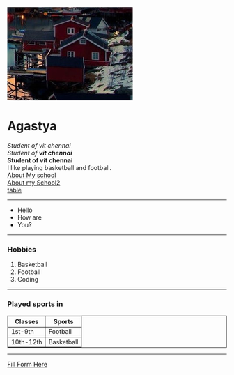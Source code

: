 <html lang="en">
<head>
    <meta charset="UTF-8" >
    <title>Agastya's Website</title>
</head>
<body>
    <img src="14.jpg" alt="PICS">
    <h1>Agastya</h1>
        <i>Student of vit chennai </i> <br>
        <i>Student of <strong>vit chennai</strong> </i> <br>
        <strong>Student of vit chennai</strong> <br>
        I like playing basketball and football.<br>
        <a href="school.html">About My school</a><br>
        <a href="school2.html">About my School2</a><br>
        <a href="table.html">table</a>
        <hr size="3" noshade="">
        <ul><li>Hello</li>
        <li> How are </li>
        <li> You?</li>
        </ul>
        <hr size="3" noshade>
        <h3>Hobbies</h3>
        <ol><li>Basketball</li>
            <li>Football</li>
            <li>Coding</li>
        </ol>
        <hr size="3" noshade>
        <h3>Played sports in</h3>
        <table border="1">
           <thead>
            <tr>
                <th>
                    Classes
                </th>
                <th>
                    Sports
                </th>
            </tr>
           </thead>
           <tbody>
                <tr>
                    <td>
                        1st-9th
                    </td>
                    <td>
                        Football
                    </td>
                </tr>
                <tr>
                    <td>
                        10th-12th
                    </td>
                    <td>
                        Basketball
                    </td>
                </tr>
           </tbody>
        </table>
        <hr size="3" noshade>
        <a href="form.html">Fill Form Here</a>
    </body>
<html>
